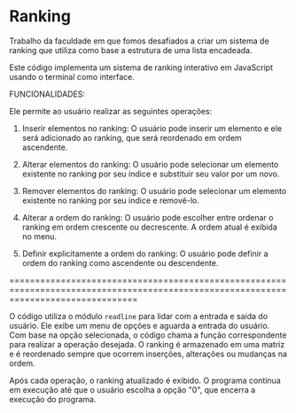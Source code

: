 # Ranking

Trabalho da faculdade em que fomos desafiados a criar um sistema de ranking que utiliza como base a estrutura de uma lista encadeada.

Este código implementa um sistema de ranking interativo em JavaScript usando o terminal como interface. 

FUNCIONALIDADES:

Ele permite ao usuário realizar as seguintes operações:

1. Inserir elementos no ranking: O usuário pode inserir um elemento e ele será adicionado ao ranking, que será reordenado em ordem ascendente.

2. Alterar elementos do ranking: O usuário pode selecionar um elemento existente no ranking por seu índice e substituir seu valor por um novo.

3. Remover elementos do ranking: O usuário pode selecionar um elemento existente no ranking por seu índice e removê-lo.

4. Alterar a ordem do ranking: O usuário pode escolher entre ordenar o ranking em ordem crescente ou decrescente. A ordem atual é exibida no menu.

5. Definir explicitamente a ordem do ranking: O usuário pode definir a ordem do ranking como ascendente ou descendente.

=====================================================================================================================================

O código utiliza o módulo `readline` para lidar com a entrada e saída do usuário. Ele exibe um menu de opções e aguarda a entrada do usuário. Com base na opção selecionada, o código chama a função correspondente para realizar a operação desejada. O ranking é armazenado em uma matriz e é reordenado sempre que ocorrem inserções, alterações ou mudanças na ordem.

Após cada operação, o ranking atualizado é exibido. O programa continua em execução até que o usuário escolha a opção "0", que encerra a execução do programa.

